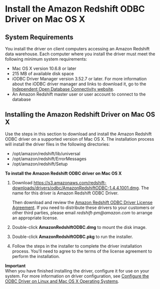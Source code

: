# Install the Amazon Redshift ODBC Driver on Mac OS X<a name="install-odbc-driver-mac"></a>

## System Requirements<a name="odbc-driver-sysreq-mac"></a>

You install the driver on client computers accessing an Amazon Redshift data warehouse\. Each computer where you install the driver must meet the following minimum system requirements: 
+ Mac OS X version 10\.6\.8 or later
+ 215 MB of available disk space
+ iODBC Driver Manager version 3\.52\.7 or later\. For more information about the iODBC driver manager and links to download it, go to the [Independent Open Database Connectivity website](http://www.iodbc.org/dataspace/doc/iodbc/wiki/iodbcWiki/Downloads)\.
+ An Amazon Redshift master user or user account to connect to the database

## Installing the Amazon Redshift Driver on Mac OS X<a name="odbc-driver-mac-how-to-install"></a>

Use the steps in this section to download and install the Amazon Redshift ODBC driver on a supported version of Mac OS X\. The installation process will install the driver files in the following directories: 
+ /opt/amazon/redshift/lib/universal
+ /opt/amazon/redshift/ErrorMessages
+ /opt/amazon/redshift/Setup<a name="rs-mgmt-install-odbc-drivers-mac"></a>

**To install the Amazon Redshift ODBC driver on Mac OS X**

1. Download [https://s3\.amazonaws\.com/redshift\-downloads/drivers/odbc/AmazonRedshiftODBC\-1\.4\.4\.1001\.dmg](https://s3.amazonaws.com/redshift-downloads/drivers/odbc/1.4.4.1001/AmazonRedshiftODBC-1.4.4.1001.dmg)\. The name for this driver is Amazon Redshift ODBC Driver\.

   Then download and review the [Amazon Redshift ODBC Driver License Agreement](https://s3.amazonaws.com/redshift-downloads/drivers/Amazon+Redshift+ODBC+Driver+License+Agreement.pdf)\. If you need to distribute these drivers to your customers or other third parties, please email *redshift\-pm@amazon\.com* to arrange an appropriate license\. 

1. Double\-click **AmazonRedshiftODBC\.dmg** to mount the disk image\.

1. Double\-click **AmazonRedshiftODBC\.pkg** to run the installer\.

1. Follow the steps in the installer to complete the driver installation process\. You'll need to agree to the terms of the license agreement to perform the installation\.

**Important**  
When you have finished installing the driver, configure it for use on your system\. For more information on driver configuration, see [Configure the ODBC Driver on Linux and Mac OS X Operating Systems](odbc-driver-configure-linux-mac.md)\.